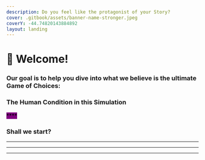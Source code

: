 ```yaml
---
description: Do you feel like the protagonist of your Story?
cover: .gitbook/assets/banner-name-stronger.jpeg
coverY: -44.74820143884892
layout: landing
---
```


# 🖤 Welcome!

###

### Our goal is to help you dive into what we believe is the ultimate Game of Choices: ‍



### &#x20;**The Human Condition in this  Simulation**

<mark style="background-color:purple;">****</mark>

### **Shall we start?**&#x20;

****

****

****
